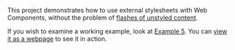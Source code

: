 This project demonstrates how to use external stylesheets with Web Components, without the problem of [flashes of unstyled content](https://en.wikipedia.org/wiki/Flash_of_unstyled_content).

If you wish to examine a working example, look at [Example 5](tree/main/example5). You can [view it as a webpage](https://jbanes.github.io/WebComponentStylesheets/example5/index.html) to see it in action.
